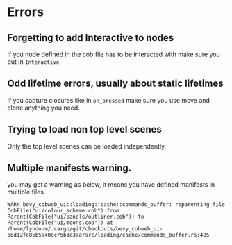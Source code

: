 # Errors

## Forgetting to add Interactive to nodes
If you node defined in the cob file has to be interacted with make sure you put in `Interactive`

## Odd lifetime errors, usually about static lifetimes
If you capture closures like in `on_pressed` make sure you use move and clone anything you need.

## Trying to load non top level scenes
Only the top level scenes can be loaded independently.

## Multiple manifests warning.

you may get a warning as below, it means you have defined manifests in multiple files.

`WARN bevy_cobweb_ui::loading::cache::commands_buffer: reparenting file CobFile("ui/colour_scheme.cob") from Parent(CobFile("ui/panels/outliner.cob")) to Parent(CobFile("ui/moons.cob"))
    at /home/lyndonm/.cargo/git/checkouts/bevy_cobweb_ui-68d12fe85b5a400c/5b3a3aa/src/loading/cache/commands_buffer.rs:485`
